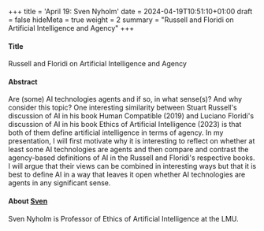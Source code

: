 +++
title = 'April 19: Sven Nyholm'
date = 2024-04-19T10:51:10+01:00
draft = false
hideMeta = true
weight = 2
summary = "Russell and Floridi on Artificial Intelligence and Agency"
+++


#### Title
Russell and Floridi on Artificial Intelligence and Agency

#### Abstract

Are (some) AI technologies agents and if so, in what sense(s)? And why
consider this topic? One interesting similarity between Stuart Russell's
discussion of AI in his book Human Compatible (2019) and Luciano
Floridi's discussion of AI in his book Ethics of Artificial Intelligence
(2023) is that both of them define artificial intelligence in terms of
agency. In my presentation, I will first motivate why it is interesting
to reflect on whether at least some AI technologies are agents and then
compare and contrast the agency-based definitions of AI in the Russell
and Floridi's respective books. I will argue that their views can be
combined in interesting ways but that it is best to define AI in a way
that leaves it open whether AI technologies are agents in any
significant sense.


#### About [Sven](https://philpeople.org/profiles/sven-nyholm)
Sven Nyholm is Professor of Ethics of Artificial Intelligence at the LMU. 